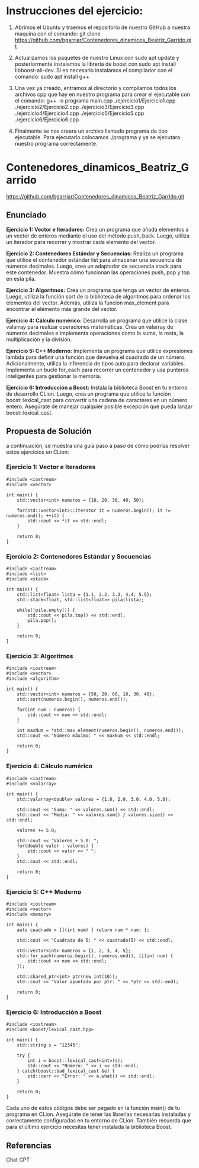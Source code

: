 # Instrucciones del ejercicio:

1. Abrimos el Ubuntu y traemos el repositorio de nuestro GitHub a nuestra maquina con el comando: git clone https://github.com/bgarrjar/Contenedores_dinamicos_Beatriz_Garrido.git

2. Actualizamos los paquetes de nuestro Linux con sudo apt update y posteriormente instalamos la librería de boost con sudo apt install libboost-all-dev. Si es necesario instalamos el compilador con el comando: sudo apt install g++

3. Una vez ya creado, entramos al directorio y compilamos todos los archivos cpp que hay en nuestro programa para crear el ejecutable con el comando: g++ -o programa main.cpp ./ejercicio1/Ejercicio1.cpp ./ejercicio2/Ejercicio2.cpp ./ejercicio3/Ejercicio3.cpp ./ejercicio4/Ejercicio4.cpp ./ejercicio5/Ejercicio5.cpp ./ejercicio6/Ejercicio6.cpp

4. Finalmente se nos creara un archivo llamado programa de tipo ejecutable. Para ejecutarlo colocamos ./programa y ya se ejecutara nuestro programa correctamente.

# Contenedores_dinamicos_Beatriz_Garrido

https://github.com/bgarrjar/Contenedores_dinamicos_Beatriz_Garrido.git

## Enunciado

**Ejercicio 1: Vector e Iteradores:** Crea un programa que añada elementos a un vector de enteros mediante el uso del método push_back. Luego, utiliza un iterador para recorrer y mostrar cada elemento del vector.

**Ejercicio 2: Contenedores Estándar y Secuencias:** Realiza un programa que utilice el contenedor estándar list para almacenar una secuencia de números decimales. Luego, crea un adaptador de secuencia stack para este contenedor. Muestra cómo funcionan las operaciones push, pop y top en esta pila.

**Ejercicio 3: Algoritmos:** Crea un programa que tenga un vector de enteros. Luego, utiliza la función sort de la biblioteca de algoritmos para ordenar los elementos del vector. Además, utiliza la función max_element para encontrar el elemento más grande del vector.

**Ejercicio 4: Cálculo numérico:** Desarrolla un programa que utilice la clase valarray para realizar operaciones matemáticas. Crea un valarray de números decimales e implementa operaciones como la suma, la resta, la multiplicación y la división.

**Ejercicio 5: C++ Moderno:** Implementa un programa que utilice expresiones lambda para definir una función que devuelva el cuadrado de un número. Adicionalmente, utiliza la inferencia de tipos auto para declarar variables. Implementa un bucle for_each para recorrer un contenedor y usa punteros inteligentes para gestionar la memoria.

**Ejercicio 6: Introducción a Boost:** Instala la biblioteca Boost en tu entorno de desarrollo CLion. Luego, crea un programa que utilice la función boost::lexical_cast para convertir una cadena de caracteres en un número entero. Asegúrate de manejar cualquier posible excepción que pueda lanzar boost::lexical_cast.

## Propuesta de Solución

a continuación, se muestra una guía paso a paso de cómo podrías resolver estos ejercicios en CLion:

### Ejercicio 1: Vector e Iteradores

    #include <iostream>
    #include <vector>
    
    int main() {
        std::vector<int> numeros = {10, 20, 30, 40, 50};
    
        for(std::vector<int>::iterator it = numeros.begin(); it != numeros.end(); ++it) {
            std::cout << *it << std::endl;
        }
    
        return 0;
    }
    
### Ejercicio 2: Contenedores Estándar y Secuencias

    #include <iostream>
    #include <list>
    #include <stack>
    
    int main() {
        std::list<float> lista = {1.1, 2.2, 3.3, 4.4, 5.5};
        std::stack<float, std::list<float>> pila(lista);
    
        while(!pila.empty()) {
            std::cout << pila.top() << std::endl;
            pila.pop();
        }
    
        return 0;
    }
    
### Ejercicio 3: Algoritmos

    #include <iostream>
    #include <vector>
    #include <algorithm>
    
    int main() {
        std::vector<int> numeros = {50, 20, 60, 10, 30, 40};
        std::sort(numeros.begin(), numeros.end());
    
        for(int num : numeros) {
            std::cout << num << std::endl;
        }
    
        int maxNum = *std::max_element(numeros.begin(), numeros.end());
        std::cout << "Número máximo: " << maxNum << std::endl;
    
        return 0;
    }
    
### Ejercicio 4: Cálculo numérico

    #include <iostream>
    #include <valarray>
    
    int main() {
        std::valarray<double> valores = {1.0, 2.0, 3.0, 4.0, 5.0};
    
        std::cout << "Suma: " << valores.sum() << std::endl;
        std::cout << "Media: " << valores.sum() / valores.size() << std::endl;
    
        valores += 5.0;
    
        std::cout << "Valores + 5.0: ";
        for(double valor : valores) {
            std::cout << valor << " ";
        }
        std::cout << std::endl;
    
        return 0;
    }
    
### Ejercicio 5: C++ Moderno

    #include <iostream>
    #include <vector>
    #include <memory>
    
    int main() {
        auto cuadrado = [](int num) { return num * num; };
    
        std::cout << "Cuadrado de 5: " << cuadrado(5) << std::endl;
    
        std::vector<int> numeros = {1, 2, 3, 4, 5};
        std::for_each(numeros.begin(), numeros.end(), [](int num) {
            std::cout << num << std::endl;
        });
    
        std::shared_ptr<int> ptr(new int(10));
        std::cout << "Valor apuntado por ptr: " << *ptr << std::endl;
    
        return 0;
    }
    
### Ejercicio 6: Introducción a Boost

    #include <iostream>
    #include <boost/lexical_cast.hpp>
    
    int main() {
        std::string s = "12345";
    
        try {
            int i = boost::lexical_cast<int>(s);
            std::cout << "Número: " << i << std::endl;
        } catch(boost::bad_lexical_cast &e) {
            std::cerr << "Error: " << e.what() << std::endl;
        }
    
        return 0;
    }
    
Cada uno de estos códigos debe ser pegado en la función main() de tu programa en CLion. Asegúrate de tener las librerías necesarias instaladas y correctamente configuradas en tu entorno de CLion. También recuerda que para el último ejercicio necesitas tener instalada la biblioteca Boost.

## Referencias

Chat GPT
